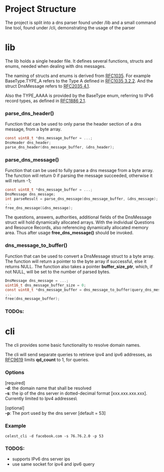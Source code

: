 # Project Structure

The project is split into a dns parser found under /lib and a small command line tool, found under /cli,
demonstrating the usage of the parser

# lib

The lib holds a single header file. It defines several functions, structs and enums,
needed when dealing with dns messages.

The naming of structs and enums is derived from 
[RFC1035](https://datatracker.ietf.org/doc/html/rfc1035).
For example BaseType.TYPE_A refers to the Type A defined in
[RFC1035 3.2.2](https://datatracker.ietf.org/doc/html/rfc1035#section-3.2.2).
And the struct DnsMessage refers to [RFC2035 4.1](https://datatracker.ietf.org/doc/html/rfc1035#section-4.1).

Also the TYPE_AAAA is provided by the BaseType enum, referring to IPv6 record types,
as defined in [RFC1886 2.1](https://datatracker.ietf.org/doc/html/rfc1886#section-2.1).

### parse_dns_header()

Function that can be used to only parse the header section of a dns message, from a byte array.

```c
const uint8_t *dns_message_buffer = ...;
DnsHeader dns_header;
parse_dns_header(dns_message_buffer, &dns_header);
```

### parse_dns_message()

Function that can be used to fully parse a dns message from a byte array.
The function will return 0 if parsing the message succeeded, otherwise it will return -1;

```c
const uint8_t *dns_message_buffer = ...;
DnsMessage dns_message;
int parseResult = parse_dns_message(dns_message_buffer, &dns_message);
...
free_dns_message(&dns_message);
```

The questions, answers, authorities, additional fields of the DnsMessage struct
will hold dynamically allocated arrays. With the individual Questions and Resource Records,
also referencing dynamically allocated memory area. Thus after usage **free_dns_message()**
should be invoked.

### dns_message_to_buffer()

Function that can be used to convert a DnsMessage struct to a byte array.
The function will return a pointer to the byte array if successful, else it returns NULL.
The function also takes a pointer **buffer_size_ptr**, which, if not NULL, will be set to the number of parsed bytes.

```c
DnsMessage dns_message = ...;
uint16_t dns_message_buffer_size = 0;
const uint8_t *dns_message_buffer = dns_message_to_buffer(query_dns_message, &dns_message_buffer_size);
...
free(dns_message_buffer);
```

### TODOs:


# cli

The cli provides some basic functionality to resolve domain names.

The cli will send separate queries to retrieve ipv4 and ipv6 addresses,
as [RFC9619](https://datatracker.ietf.org/doc/html/rfc9619) limits **qd_count** to 1,
for queries.

### Options

[required]\
**-d**: the domain name that shall be resolved\
**-s**: the ip of the dns server in dotted-decimal format [xxx.xxx.xxx.xxx].
Currently limited to Ipv4 addresses\

[optional]\
**-p**: The port used by the dns server [default = 53]

### Example

```
celest_cli -d facebook.com -s 76.76.2.0 -p 53
```

### TODOS:

- supports IPv6 dns server ips
- use same socket for ipv4 and ipv6 query